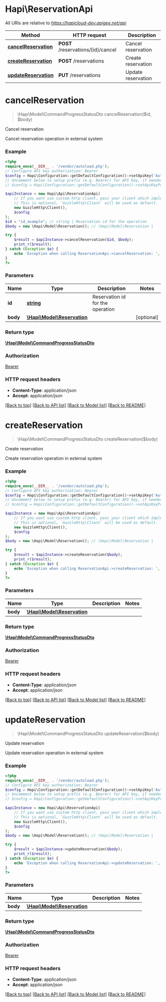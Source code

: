 # Hapi\ReservationApi

All URIs are relative to *https://hapicloud-dev.apigee.net/api*

Method | HTTP request | Description
------------- | ------------- | -------------
[**cancelReservation**](ReservationApi.md#cancelReservation) | **POST** /reservations/{id}/cancel | Cancel reservation
[**createReservation**](ReservationApi.md#createReservation) | **POST** /reservations | Create reservation
[**updateReservation**](ReservationApi.md#updateReservation) | **PUT** /reservations | Update reservation

# **cancelReservation**
> \Hapi\Model\CommandProgressStatusDto cancelReservation($id, $body)

Cancel reservation

Cancel reservation operation in external system

### Example
```php
<?php
require_once(__DIR__ . '/vendor/autoload.php');
// Configure API key authorization: Bearer
$config = Hapi\Configuration::getDefaultConfiguration()->setApiKey('Authorization', 'YOUR_API_KEY');
// Uncomment below to setup prefix (e.g. Bearer) for API key, if needed
// $config = Hapi\Configuration::getDefaultConfiguration()->setApiKeyPrefix('Authorization', 'Bearer');

$apiInstance = new Hapi\Api\ReservationApi(
    // If you want use custom http client, pass your client which implements `GuzzleHttp\ClientInterface`.
    // This is optional, `GuzzleHttp\Client` will be used as default.
    new GuzzleHttp\Client(),
    $config
);
$id = "id_example"; // string | Reservation id for the operation
$body = new \Hapi\Model\Reservation(); // \Hapi\Model\Reservation | 

try {
    $result = $apiInstance->cancelReservation($id, $body);
    print_r($result);
} catch (Exception $e) {
    echo 'Exception when calling ReservationApi->cancelReservation: ', $e->getMessage(), PHP_EOL;
}
?>
```

### Parameters

Name | Type | Description  | Notes
------------- | ------------- | ------------- | -------------
 **id** | [**string**](../Model/.md)| Reservation id for the operation |
 **body** | [**\Hapi\Model\Reservation**](../Model/Reservation.md)|  | [optional]

### Return type

[**\Hapi\Model\CommandProgressStatusDto**](../Model/CommandProgressStatusDto.md)

### Authorization

[Bearer](../../README.md#Bearer)

### HTTP request headers

 - **Content-Type**: application/json
 - **Accept**: application/json

[[Back to top]](#) [[Back to API list]](../../README.md#documentation-for-api-endpoints) [[Back to Model list]](../../README.md#documentation-for-models) [[Back to README]](../../README.md)

# **createReservation**
> \Hapi\Model\CommandProgressStatusDto createReservation($body)

Create reservation

Create reservation operation in external system

### Example
```php
<?php
require_once(__DIR__ . '/vendor/autoload.php');
// Configure API key authorization: Bearer
$config = Hapi\Configuration::getDefaultConfiguration()->setApiKey('Authorization', 'YOUR_API_KEY');
// Uncomment below to setup prefix (e.g. Bearer) for API key, if needed
// $config = Hapi\Configuration::getDefaultConfiguration()->setApiKeyPrefix('Authorization', 'Bearer');

$apiInstance = new Hapi\Api\ReservationApi(
    // If you want use custom http client, pass your client which implements `GuzzleHttp\ClientInterface`.
    // This is optional, `GuzzleHttp\Client` will be used as default.
    new GuzzleHttp\Client(),
    $config
);
$body = new \Hapi\Model\Reservation(); // \Hapi\Model\Reservation | 

try {
    $result = $apiInstance->createReservation($body);
    print_r($result);
} catch (Exception $e) {
    echo 'Exception when calling ReservationApi->createReservation: ', $e->getMessage(), PHP_EOL;
}
?>
```

### Parameters

Name | Type | Description  | Notes
------------- | ------------- | ------------- | -------------
 **body** | [**\Hapi\Model\Reservation**](../Model/Reservation.md)|  |

### Return type

[**\Hapi\Model\CommandProgressStatusDto**](../Model/CommandProgressStatusDto.md)

### Authorization

[Bearer](../../README.md#Bearer)

### HTTP request headers

 - **Content-Type**: application/json
 - **Accept**: application/json

[[Back to top]](#) [[Back to API list]](../../README.md#documentation-for-api-endpoints) [[Back to Model list]](../../README.md#documentation-for-models) [[Back to README]](../../README.md)

# **updateReservation**
> \Hapi\Model\CommandProgressStatusDto updateReservation($body)

Update reservation

Update reservation operation in external system

### Example
```php
<?php
require_once(__DIR__ . '/vendor/autoload.php');
// Configure API key authorization: Bearer
$config = Hapi\Configuration::getDefaultConfiguration()->setApiKey('Authorization', 'YOUR_API_KEY');
// Uncomment below to setup prefix (e.g. Bearer) for API key, if needed
// $config = Hapi\Configuration::getDefaultConfiguration()->setApiKeyPrefix('Authorization', 'Bearer');

$apiInstance = new Hapi\Api\ReservationApi(
    // If you want use custom http client, pass your client which implements `GuzzleHttp\ClientInterface`.
    // This is optional, `GuzzleHttp\Client` will be used as default.
    new GuzzleHttp\Client(),
    $config
);
$body = new \Hapi\Model\Reservation(); // \Hapi\Model\Reservation | 

try {
    $result = $apiInstance->updateReservation($body);
    print_r($result);
} catch (Exception $e) {
    echo 'Exception when calling ReservationApi->updateReservation: ', $e->getMessage(), PHP_EOL;
}
?>
```

### Parameters

Name | Type | Description  | Notes
------------- | ------------- | ------------- | -------------
 **body** | [**\Hapi\Model\Reservation**](../Model/Reservation.md)|  |

### Return type

[**\Hapi\Model\CommandProgressStatusDto**](../Model/CommandProgressStatusDto.md)

### Authorization

[Bearer](../../README.md#Bearer)

### HTTP request headers

 - **Content-Type**: application/json
 - **Accept**: application/json

[[Back to top]](#) [[Back to API list]](../../README.md#documentation-for-api-endpoints) [[Back to Model list]](../../README.md#documentation-for-models) [[Back to README]](../../README.md)

